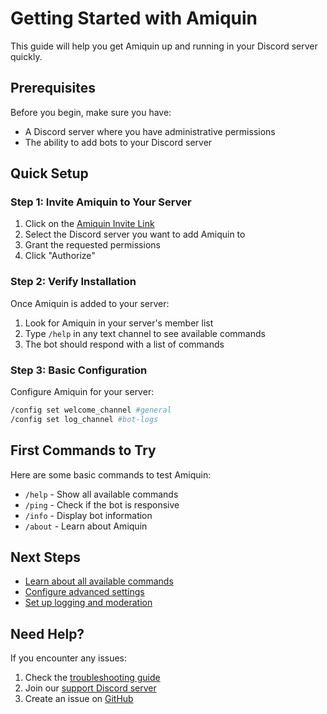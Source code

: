 # Getting Started with Amiquin

This guide will help you get Amiquin up and running in your Discord server quickly.

## Prerequisites

Before you begin, make sure you have:

- A Discord server where you have administrative permissions
- The ability to add bots to your Discord server

## Quick Setup

### Step 1: Invite Amiquin to Your Server

1. Click on the [Amiquin Invite Link](https://discord.com/oauth2/authorize?client_id=YOUR_BOT_ID&permissions=8&scope=bot)
2. Select the Discord server you want to add Amiquin to
3. Grant the requested permissions
4. Click "Authorize"

### Step 2: Verify Installation

Once Amiquin is added to your server:

1. Look for Amiquin in your server's member list
2. Type `/help` in any text channel to see available commands
3. The bot should respond with a list of commands

### Step 3: Basic Configuration

Configure Amiquin for your server:

```sh
/config set welcome_channel #general
/config set log_channel #bot-logs
```

## First Commands to Try

Here are some basic commands to test Amiquin:

- `/help` - Show all available commands
- `/ping` - Check if the bot is responsive
- `/info` - Display bot information
- `/about` - Learn about Amiquin

## Next Steps

- [Learn about all available commands](commands.html)
- [Configure advanced settings](configuration.html)
- [Set up logging and moderation](configuration.html#moderation)

## Need Help?

If you encounter any issues:

1. Check the [troubleshooting guide](configuration.md#troubleshooting)
2. Join our [support Discord server](https://discord.gg/your-invite-link)
3. Create an issue on [GitHub](https://github.com/huebyte/Amiquin/issues)
